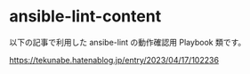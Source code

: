 # ansible-lint-content

以下の記事で利用した ansibe-lint の動作確認用 Playbook 類です。

https://tekunabe.hatenablog.jp/entry/2023/04/17/102236